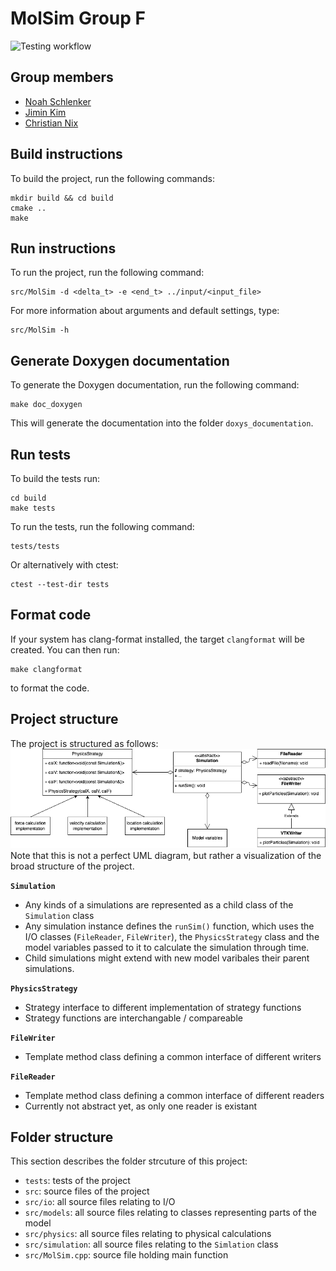 MolSim Group F
===

![Testing workflow](https://github.com/noahpy/MolSim-SS24/actions/workflows/tests.yaml/badge.svg)

## Group members
- [Noah Schlenker](https://github.com/noahpy)
- [Jimin Kim](https://github.com/jimin31)
- [Christian Nix](https://github.com/Chryzl)

## Build instructions
To build the project, run the following commands:
```
mkdir build && cd build
cmake ..
make
```

## Run instructions
To run the project, run the following command:
```
src/MolSim -d <delta_t> -e <end_t> ../input/<input_file>
```
For more information about arguments and default settings, type:
```
src/MolSim -h
```
## Generate Doxygen documentation
To generate the Doxygen documentation, run the following command:
```
make doc_doxygen
```
This will generate the documentation into the folder `doxys_documentation`.

## Run tests
To build the tests run:
```
cd build
make tests
```
To run the tests, run the following command:
```
tests/tests
```
Or alternatively with ctest:
```
ctest --test-dir tests
```

## Format code
If your system has clang-format installed, the target `clangformat` will be created. You can then run:
```
make clangformat
```
to format the code.


## Project structure
The project is structured as follows:
![Project structure UML](report/report1/res/strategy_long.png)
Note that this is not a perfect UML diagram, but rather a visualization of the broad structure of the project.

**`Simulation`**
- Any kinds of a simulations are represented as a child class of the `Simulation` class
- Any simulation instance defines the `runSim()` function, which uses the I/O classes (`FileReader`, `FileWriter`), the `PhysicsStrategy` class and the model variables passed to it to calculate the simulation through time.
- Child simulations might extend with new model varibales their parent simulations.

**`PhysicsStrategy`**
- Strategy interface to different implementation of strategy functions
- Strategy functions are interchangable / compareable

**`FileWriter`**
- Template method class defining a common interface of different writers

**`FileReader`**
- Template method class defining a common interface of different readers
- Currently not abstract yet, as only one reader is existant

## Folder structure
This section describes the folder strcuture of this project:
- `tests`: tests of the project 
- `src`: source files of the project
- `src/io`: all source files relating to I/O
- `src/models`: all source files relating to classes representing parts of the model
- `src/physics`: all source files relating to physical calculations
- `src/simulation`: all source files relating to the `Simlation` class
- `src/MolSim.cpp`: source file holding main function

